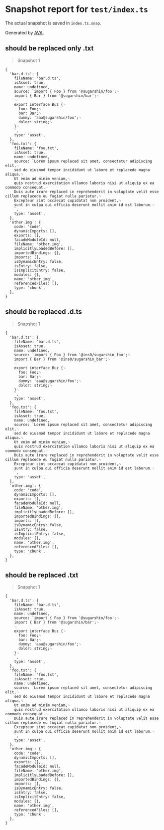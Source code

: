 # Snapshot report for `test/index.ts`

The actual snapshot is saved in `index.ts.snap`.

Generated by [AVA](https://avajs.dev).

## should be replaced only .txt

> Snapshot 1

    {
      'bar.d.ts': {
        fileName: 'bar.d.ts',
        isAsset: true,
        name: undefined,
        source: `import { Foo } from '@sugarshin/foo';␊
        import { Bar } from '@sugarshin/bar';␊
        ␊
        export interface Buz {␊
          foo: Foo;␊
          bar: Bar;␊
          dummy: 'aaa@sugarshin/foo';␊
          dolor: string;␊
        }␊
        `,
        type: 'asset',
      },
      'foo.txt': {
        fileName: 'foo.txt',
        isAsset: true,
        name: undefined,
        source: `Lorem ipsum replaced sit amet, consectetur adipiscing elit,␊
        sed do eiusmod tempor incididunt ut labore et replacede magna aliqua.␊
        Ut enim ad minim veniam,␊
        quis nostrud exercitation ullamco laboris nisi ut aliquip ex ea commodo consequat.␊
        Duis aute irure replaced in reprehenderit in voluptate velit esse cillum replacede eu fugiat nulla pariatur.␊
        Excepteur sint occaecat cupidatat non proident,␊
        sunt in culpa qui officia deserunt mollit anim id est laborum.␊
        `,
        type: 'asset',
      },
      'other.img': {
        code: 'code',
        dynamicImports: [],
        exports: [],
        facadeModuleId: null,
        fileName: 'other.img',
        implicitlyLoadedBefore: [],
        importedBindings: {},
        imports: [],
        isDynamicEntry: false,
        isEntry: false,
        isImplicitEntry: false,
        modules: {},
        name: 'other.img',
        referencedFiles: [],
        type: 'chunk',
      },
    }

## should be replaced .d.ts

> Snapshot 1

    {
      'bar.d.ts': {
        fileName: 'bar.d.ts',
        isAsset: true,
        name: undefined,
        source: `import { Foo } from '@ins0/sugarshin_foo';␊
        import { Bar } from '@ins0/sugarshin_bar';␊
        ␊
        export interface Buz {␊
          foo: Foo;␊
          bar: Bar;␊
          dummy: 'aaa@sugarshin/foo';␊
          dolor: string;␊
        }␊
        `,
        type: 'asset',
      },
      'foo.txt': {
        fileName: 'foo.txt',
        isAsset: true,
        name: undefined,
        source: `Lorem ipsum replaced sit amet, consectetur adipiscing elit,␊
        sed do eiusmod tempor incididunt ut labore et replacede magna aliqua.␊
        Ut enim ad minim veniam,␊
        quis nostrud exercitation ullamco laboris nisi ut aliquip ex ea commodo consequat.␊
        Duis aute irure replaced in reprehenderit in voluptate velit esse cillum replacede eu fugiat nulla pariatur.␊
        Excepteur sint occaecat cupidatat non proident,␊
        sunt in culpa qui officia deserunt mollit anim id est laborum.␊
        `,
        type: 'asset',
      },
      'other.img': {
        code: 'code',
        dynamicImports: [],
        exports: [],
        facadeModuleId: null,
        fileName: 'other.img',
        implicitlyLoadedBefore: [],
        importedBindings: {},
        imports: [],
        isDynamicEntry: false,
        isEntry: false,
        isImplicitEntry: false,
        modules: {},
        name: 'other.img',
        referencedFiles: [],
        type: 'chunk',
      },
    }

## should be replaced .txt

> Snapshot 1

    {
      'bar.d.ts': {
        fileName: 'bar.d.ts',
        isAsset: true,
        name: undefined,
        source: `import { Foo } from '@sugarshin/foo';␊
        import { Bar } from '@sugarshin/bar';␊
        ␊
        export interface Buz {␊
          foo: Foo;␊
          bar: Bar;␊
          dummy: 'aaa@sugarshin/foo';␊
          dolor: string;␊
        }␊
        `,
        type: 'asset',
      },
      'foo.txt': {
        fileName: 'foo.txt',
        isAsset: true,
        name: undefined,
        source: `Lorem ipsum replaced sit amet, consectetur adipiscing elit,␊
        sed do eiusmod tempor incididunt ut labore et replacede magna aliqua.␊
        Ut enim ad minim veniam,␊
        quis nostrud exercitation ullamco laboris nisi ut aliquip ex ea commodo consequat.␊
        Duis aute irure replaced in reprehenderit in voluptate velit esse cillum replacede eu fugiat nulla pariatur.␊
        Excepteur sint occaecat cupidatat non proident,␊
        sunt in culpa qui officia deserunt mollit anim id est laborum.␊
        `,
        type: 'asset',
      },
      'other.img': {
        code: 'code',
        dynamicImports: [],
        exports: [],
        facadeModuleId: null,
        fileName: 'other.img',
        implicitlyLoadedBefore: [],
        importedBindings: {},
        imports: [],
        isDynamicEntry: false,
        isEntry: false,
        isImplicitEntry: false,
        modules: {},
        name: 'other.img',
        referencedFiles: [],
        type: 'chunk',
      },
    }

